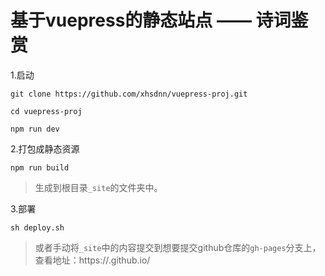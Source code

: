 # 基于vuepress的静态站点 —— 诗词鉴赏

1.启动

```
git clone https://github.com/xhsdnn/vuepress-proj.git

cd vuepress-proj

npm run dev
```

2.打包成静态资源

```
npm run build
```

> 生成到根目录`_site`的文件夹中。

3.部署

```
sh deploy.sh
```

> 或者手动将`_site`中的内容提交到想要提交github仓库的`gh-pages`分支上，查看地址：https://<USERNAME>.github.io/<REPO>